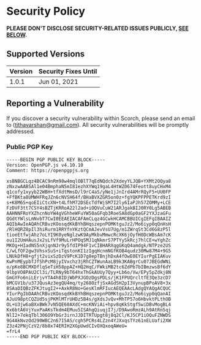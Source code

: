 # Security Policy

**PLEASE DON'T DISCLOSE SECURITY-RELATED ISSUES PUBLICLY, [SEE BELOW](#reporting-a-vulnerability).**

## Supported Versions

| Version | Security Fixes Until |
| ------- | -------------------- |
| 1.0.1   | Jun 01, 2021         |

## Reporting a Vulnerability

If you discover a security vulnerability within Scorch, please send an email to <Thavarshan Thayananthajothy> (tjthavarshan@gmail.com). All security vulnerabilities will be promptly addressed.

### Public PGP Key

```
-----BEGIN PGP PUBLIC KEY BLOCK-----
Version: OpenPGP.js v4.10.10
Comment: https://openpgpjs.org

xsBNBGCLqz4BCAC9nRm98w4mqlOBlT7qEdNQdch2XdeyYLJQB+YXMt2OQya8
zNxzwAABSAl1e04BmphaN5mI81ezhXYWq19gaL4HtWZ0674Feott8uyCHxM4
q1cofy1xyyb22WBH+tfXdtMmsD/l9rC4aS/yNe1jJnIrd4AMrRQyF5+UU0FP
+FfBKta8UMWHFRqJZn6cNVSH64f/BHaBVXZGR5on0z+fgYQKPFPPETKrd9zI
s+K8M6S+qoEIiCtcXN+t4LfhM72DSEcTdfWjSM7I2ly6IaPJh57ZOMMy+LCE
FzDVF3tt7CSY4sBZTjKRRoA22l2ad+iOQVuCuW21ARJgakBIJ0RY0Lg5ABEB
AAHNNFRoYXZhcnNoYW4gVGhheWFuYW50aGFqb3RoeSA8dGp0aGF2YXJzaGFu
QGdtYWlsLmNvbT7CwI0EEAEIACAFAmCLqz4GCwkHCAMCBBUICgIEFgIBAAIZ
AQIbAwIeAQAhCRBvzKOosqdKkBYhBHqszepnPOMKtguJz2/Mo6iyp0qQnHsH
/RlHQRZ8pIl3hiRurm1RRYfnYKztQCmAJevVsU7Ug/m1ZWrqSt3Cd6G8zP5l
tioeEtfwjAhz7oLYI9K0yeNglzwK9AyMkbvMmwcRcXK6jOyfH0DcWBsAm7cK
ou1I2UmHAusJx2sLfVf9MuLrHPOqSMJ1qNkmrS7PTYySkRcj7hlCE+wYghZc
MKOg+HIadNS5nXjqnNJr9y5fdIP94F1vCIBHARXqgGKqQ4amdgk/NTPze2US
C/wLfOF2gw3VhsxSuS+iTqstonKI1zIgqHcnmNGfKOB4qudz30Mw87M4+9G5
LNUkDfH8+gfjt2vixSzDzV9PcK1D7g8epTBnjhDxA4fOwE0EYIurPgEIAKuv
KwPnMEypbTJfShPcM8jyIVxchz3jRhCZTWunAaLB9k3KABgrCu07JBEGdWNi
o/pKe8BCMXDflqSeTiH58ppAZ+HQ2HqC/FWkiMB2tc6ZdPb7bIBmzwsBf6dY
9lbpVO8PAU2Cl3i/TLRNy9bT64hxThGkAUUy7Qyy+Lb6o/Vw/EPy5pZdkj8N
GmGYFo6niLErjvYTA4h8IDjWbPXJGOzDgsPDLs/jK1FPUQrcltfE3Qe3zcD7
bMCGV1b/u37JQusAz3egQU4mq/ty268OzfjSxAGdSH2pI3VynupBPoAV8+3x
8SAaDIQBzZFKJtugI2++AxkR8No+GesKlmRFIucAEQEAAcLAdgQYAQgACQUC
YIurPgIbDAAhCRBvzKOosqdKkBYhBHqszepnPOMKtguJz2/Mo6iyp0qQanAI
AJuU98ptCQZUd5sjPKMlMTrUHDz5B4s/gXdsJvQv+MhTP57o6HbvktPLthOB
OL+U3jw6aBXxBWk7vN5QE60AXdC+mcKNViAi+hpv8qKkStgf5wiDBvMogBL4
Kx6btA6VjYuxPaAKsTkdm4EMuu5ISAhgQiuqjI7j/D9AwoRmzALh9AtRn5qj
NlI2+7okqTbl306O9YbGr3irnJJDITRTUpgt8j8q2Cl/KJ5CP1iOQuFZNWDS
9G4AkNvzOd290WBC2n67I5AS/cgh5PCRs4LZzn4YJXxqsTYz61nELUafi2XW
Z3z42PNjCzV2/8b8x74ERIH2XGpUwdCIvOXQxoqAWeU=
=frL4
-----END PGP PUBLIC KEY BLOCK-----
```
